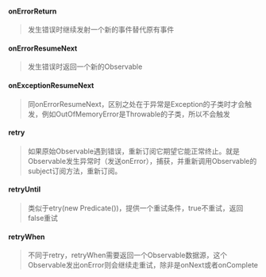 #### onErrorReturn
> 发生错误时继续发射一个新的事件替代原有事件

#### onErrorResumeNext
> 发生错误时返回一个新的Observable

#### onExceptionResumeNext
> 同onErrorResumeNext，区别之处在于异常是Exception的子类时才会触发，例如OutOfMemoryError是Throwable的子类，所以不会触发

#### retry
> 如果原始Observable遇到错误，重新订阅它期望它能正常终止。就是Observable发生异常时（发送onError），捕获，并重新调用Observable的subject订阅方法，重新订阅。

#### retryUntil
> 类似于etry(new Predicate<Throwable>())，提供一个重试条件，true不重试，返回false重试

#### retryWhen
> 不同于retry，retryWhen需要返回一个Observable数据源，这个Observable发出onError则会继续走重试，除非是onNext或者onComplete